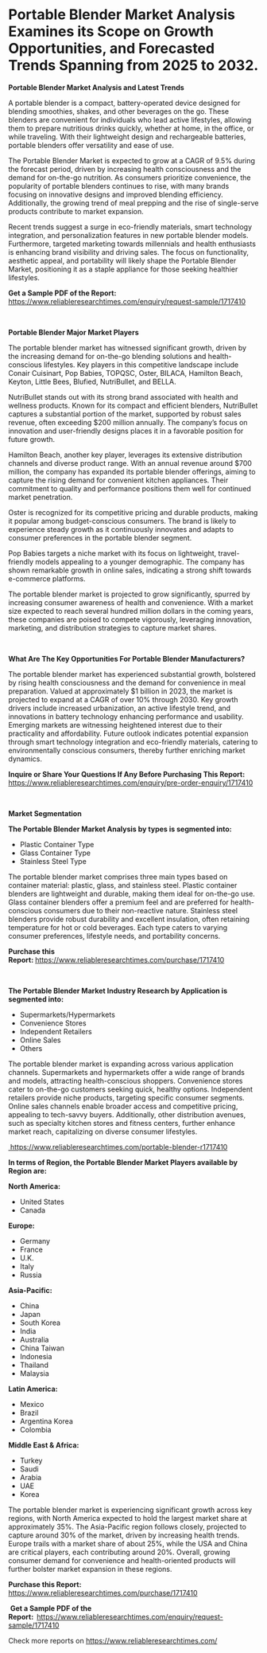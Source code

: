 <p><h1>Portable Blender Market Analysis Examines its Scope on Growth Opportunities, and Forecasted Trends Spanning from 2025 to 2032.</h1></p><p><strong>Portable Blender Market Analysis and Latest Trends</strong></p>
<p><p>A portable blender is a compact, battery-operated device designed for blending smoothies, shakes, and other beverages on the go. These blenders are convenient for individuals who lead active lifestyles, allowing them to prepare nutritious drinks quickly, whether at home, in the office, or while traveling. With their lightweight design and rechargeable batteries, portable blenders offer versatility and ease of use.</p><p>The Portable Blender Market is expected to grow at a CAGR of 9.5% during the forecast period, driven by increasing health consciousness and the demand for on-the-go nutrition. As consumers prioritize convenience, the popularity of portable blenders continues to rise, with many brands focusing on innovative designs and improved blending efficiency. Additionally, the growing trend of meal prepping and the rise of single-serve products contribute to market expansion.</p><p>Recent trends suggest a surge in eco-friendly materials, smart technology integration, and personalization features in new portable blender models. Furthermore, targeted marketing towards millennials and health enthusiasts is enhancing brand visibility and driving sales. The focus on functionality, aesthetic appeal, and portability will likely shape the Portable Blender Market, positioning it as a staple appliance for those seeking healthier lifestyles.</p></p>
<p><strong>Get a Sample PDF of the Report:&nbsp;</strong> <a href="https://www.reliableresearchtimes.com/enquiry/request-sample/1717410?utm_campaign=3059&utm_medium=2&utm_source=Github&utm_content=ia&utm_term=04042025&utm_id=portable-blender">https://www.reliableresearchtimes.com/enquiry/request-sample/1717410</a></p>
<p>&nbsp;</p>
<p><strong>Portable Blender Major Market Players</strong></p>
<p><p>The portable blender market has witnessed significant growth, driven by the increasing demand for on-the-go blending solutions and health-conscious lifestyles. Key players in this competitive landscape include Conair Cuisinart, Pop Babies, TOPQSC, Oster, BILACA, Hamilton Beach, Keyton, Little Bees, Blufied, NutriBullet, and BELLA.</p><p>NutriBullet stands out with its strong brand associated with health and wellness products. Known for its compact and efficient blenders, NutriBullet captures a substantial portion of the market, supported by robust sales revenue, often exceeding $200 million annually. The company’s focus on innovation and user-friendly designs places it in a favorable position for future growth.</p><p>Hamilton Beach, another key player, leverages its extensive distribution channels and diverse product range. With an annual revenue around $700 million, the company has expanded its portable blender offerings, aiming to capture the rising demand for convenient kitchen appliances. Their commitment to quality and performance positions them well for continued market penetration.</p><p>Oster is recognized for its competitive pricing and durable products, making it popular among budget-conscious consumers. The brand is likely to experience steady growth as it continuously innovates and adapts to consumer preferences in the portable blender segment.</p><p>Pop Babies targets a niche market with its focus on lightweight, travel-friendly models appealing to a younger demographic. The company has shown remarkable growth in online sales, indicating a strong shift towards e-commerce platforms.</p><p>The portable blender market is projected to grow significantly, spurred by increasing consumer awareness of health and convenience. With a market size expected to reach several hundred million dollars in the coming years, these companies are poised to compete vigorously, leveraging innovation, marketing, and distribution strategies to capture market shares.</p></p>
<p>&nbsp;</p>
<p><strong>What Are The Key Opportunities For Portable Blender Manufacturers?</strong></p>
<p><p>The portable blender market has experienced substantial growth, bolstered by rising health consciousness and the demand for convenience in meal preparation. Valued at approximately $1 billion in 2023, the market is projected to expand at a CAGR of over 10% through 2030. Key growth drivers include increased urbanization, an active lifestyle trend, and innovations in battery technology enhancing performance and usability. Emerging markets are witnessing heightened interest due to their practicality and affordability. Future outlook indicates potential expansion through smart technology integration and eco-friendly materials, catering to environmentally conscious consumers, thereby further enriching market dynamics.</p></p>
<p><strong>Inquire or Share Your Questions If Any Before Purchasing This Report:</strong> <a href="https://www.reliableresearchtimes.com/enquiry/pre-order-enquiry/1717410?utm_campaign=3059&utm_medium=2&utm_source=Github&utm_content=ia&utm_term=04042025&utm_id=portable-blender">https://www.reliableresearchtimes.com/enquiry/pre-order-enquiry/1717410</a></p>
<p>&nbsp;</p>
<p><strong>Market Segmentation</strong></p>
<p><strong>The Portable Blender Market Analysis by types is segmented into:</strong></p>
<p><ul><li>Plastic Container Type</li><li>Glass Container Type</li><li>Stainless Steel Type</li></ul></p>
<p><p>The portable blender market comprises three main types based on container material: plastic, glass, and stainless steel. Plastic container blenders are lightweight and durable, making them ideal for on-the-go use. Glass container blenders offer a premium feel and are preferred for health-conscious consumers due to their non-reactive nature. Stainless steel blenders provide robust durability and excellent insulation, often retaining temperature for hot or cold beverages. Each type caters to varying consumer preferences, lifestyle needs, and portability concerns.</p></p>
<p><strong>Purchase this Report:&nbsp;</strong><a href="https://www.reliableresearchtimes.com/purchase/1717410?utm_campaign=3059&utm_medium=2&utm_source=Github&utm_content=ia&utm_term=04042025&utm_id=portable-blender">https://www.reliableresearchtimes.com/purchase/1717410</a></p>
<p>&nbsp;</p>
<p><strong>The Portable Blender Market Industry Research by Application is segmented into:</strong></p>
<p><ul><li>Supermarkets/Hypermarkets</li><li>Convenience Stores</li><li>Independent Retailers</li><li>Online Sales</li><li>Others</li></ul></p>
<p><p>The portable blender market is expanding across various application channels. Supermarkets and hypermarkets offer a wide range of brands and models, attracting health-conscious shoppers. Convenience stores cater to on-the-go customers seeking quick, healthy options. Independent retailers provide niche products, targeting specific consumer segments. Online sales channels enable broader access and competitive pricing, appealing to tech-savvy buyers. Additionally, other distribution avenues, such as specialty kitchen stores and fitness centers, further enhance market reach, capitalizing on diverse consumer lifestyles.</p></p>
<p><a href="https://www.reliableresearchtimes.com/portable-blender-r1717410?utm_campaign=3059&utm_medium=2&utm_source=Github&utm_content=ia&utm_term=04042025&utm_id=portable-blender">&nbsp;https://www.reliableresearchtimes.com/portable-blender-r1717410</a></p>
<p><strong>In terms of Region, the Portable Blender Market Players available by Region are:</strong></p>
<p>
    <p> <strong> North America: </strong>
        <ul>
            <li>United States</li>
            <li>Canada</li>
        </ul>
        </p> 
    <p> <strong> Europe: </strong>
        <ul>
            <li>Germany</li>
            <li>France</li>
            <li>U.K.</li>
            <li>Italy</li>
            <li>Russia</li>
        </ul>
        </p> 
    <p> <strong> Asia-Pacific: </strong>
        <ul>
            <li>China</li>
            <li>Japan</li>
            <li>South Korea</li>
            <li>India</li>
            <li>Australia</li>
            <li>China Taiwan</li>
            <li>Indonesia</li>
            <li>Thailand</li>
            <li>Malaysia</li>
        </ul>
        </p> 
    <p> <strong> Latin America: </strong>
        <ul>
            <li>Mexico</li>
            <li>Brazil</li>
            <li>Argentina Korea</li>
            <li>Colombia</li>
        </ul>
        </p> 
    <p> <strong> Middle East & Africa: </strong>
        <ul>
            <li>Turkey</li>
            <li>Saudi</li>
            <li>Arabia</li>
            <li>UAE</li>
            <li>Korea</li>
        </ul>
    </p>
    </p>
<p><p>The portable blender market is experiencing significant growth across key regions, with North America expected to hold the largest market share at approximately 35%. The Asia-Pacific region follows closely, projected to capture around 30% of the market, driven by increasing health trends. Europe trails with a market share of about 25%, while the USA and China are critical players, each contributing around 20%. Overall, growing consumer demand for convenience and health-oriented products will further bolster market expansion in these regions.</p></p>
<p><strong>Purchase this Report: </strong><a href="https://www.reliableresearchtimes.com/purchase/1717410?utm_campaign=3059&utm_medium=2&utm_source=Github&utm_content=ia&utm_term=04042025&utm_id=portable-blender">https://www.reliableresearchtimes.com/purchase/1717410</a></p>
<p>&nbsp;<strong>Get a Sample PDF of the Report:&nbsp;&nbsp;</strong><a href="https://www.reliableresearchtimes.com/enquiry/request-sample/1717410?utm_campaign=3059&utm_medium=2&utm_source=Github&utm_content=ia&utm_term=04042025&utm_id=portable-blender">https://www.reliableresearchtimes.com/enquiry/request-sample/1717410</a></p>
<p><strong></strong></p>
<p>Check more reports on <a href="https://www.reliableresearchtimes.com/?utm_campaign=3059&utm_medium=2&utm_source=Github&utm_content=ia&utm_term=04042025&utm_id=portable-blender">https://www.reliableresearchtimes.com/</a></p>
